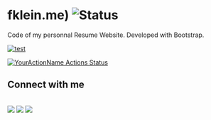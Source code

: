 # fklein.me) ![Status](https://frederic-klein.npkn.net/fklein-stat/)
 Code of my personnal Resume Website. Developed with Bootstrap.

 [![test](https://github.com/fklein82/resumev2/workflows/test/badge.svg)](https://github.com/fklein82/resumev2/actions?query=workflow%3Atest)

 [![YourActionName Actions Status](https://github.com/fklein82/resumev2/workflows/Build-Push-DockerHUB/badge.svg)](https://github.com/fklein82/resumev2/actions)



## Connect with me
<br>
<a href="https://twitter.com/fklein82"><img src="https://img.shields.io/badge/Twitter-1DA1F2?style=for-the-badge&logo=twitter&logoColor=white"></a>
<a href="https://www.linkedin.com/in/fklein82/"><img src="https://img.shields.io/badge/LinkedIn-0077B5?style=for-the-badge&logo=linkedin&logoColor=white"></a>
<a href="mailto:frederic.klein@gmail.com"><img src="https://img.shields.io/badge/Gmail-D14836?style=for-the-badge&logo=gmail&logoColor=white"></a>


